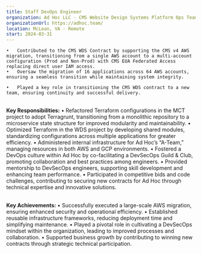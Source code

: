 ```yaml
---
title: Staff DevOps Engineer
organization: Ad Hoc LLC - CMS Website Design Systems Platform Ops Team
organizationUrl: https://adhoc.team/
location: McLean, VA - Remote
start: 2024-03-31
---
```


    •	Contributed to the CMS WDS Contract by supporting the CMS v4 AWS migration, transitioning from a single AWS account to a multi-account configuration (Prod and Non-Prod) with CMS EUA Federated Access replacing direct user IAM access.
    •	Oversaw the migration of 16 applications across 64 AWS accounts, ensuring a seamless transition while maintaining system integrity.

    •   Played a key role in transitioning the CMS WDS contract to a new team, ensuring continuity and successful delivery.

</br><b>Key Responsibilities:</b>
• Refactored Terraform configurations in the MCT project to adopt Terragrunt, transitioning from a monolithic repository to a microservice state structure for improved modularity and maintainability.
• Optimized Terraform in the WDS project by developing shared modules, standardizing configurations across multiple applications for greater efficiency.
• Administered internal infrastructure for Ad Hoc’s “A-Team,” managing resources in both AWS and GCP environments.
• Fostered a DevOps culture within Ad Hoc by co-facilitating a DevSecOps Guild & Club, promoting collaboration and best practices among engineers.
• Provided mentorship to DevSecOps engineers, supporting skill development and enhancing team performance.
• Participated in competitive bids and code challenges, contributing to securing new contracts for Ad Hoc through technical expertise and innovative solutions.

</br><b>Key Achievements:</b>
• Successfully executed a large-scale AWS migration, ensuring enhanced security and operational efficiency.
• Established reusable infrastructure frameworks, reducing deployment time and simplifying maintenance.
• Played a pivotal role in cultivating a DevSecOps mindset within the organization, leading to improved processes and collaboration.
• Supported business growth by contributing to winning new contracts through strategic technical participation.
